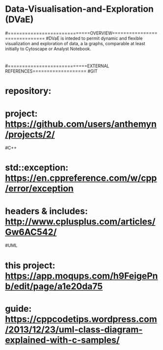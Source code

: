 # Data-Visualisation-and-Exploration (DVaE)
#=============================OVERVIEW==============================
#DVaE is inteded to permit dynamic and flexible visualization and exploration of data, a la graphs, comparable at least
initially to Cytoscape or Analyst Notebook.
#
#============================EXTERNAL REFERENCES===================
#GIT
#	repository: 
#	project: https://github.com/users/anthemyn/projects/2/
#C++
#	std::exception: https://en.cppreference.com/w/cpp/error/exception
#	headers & includes: http://www.cplusplus.com/articles/Gw6AC542/
#UML
#	this project: https://app.moqups.com/h9FeigePnb/edit/page/a1e20da75
#	guide: https://cppcodetips.wordpress.com/2013/12/23/uml-class-diagram-explained-with-c-samples/
